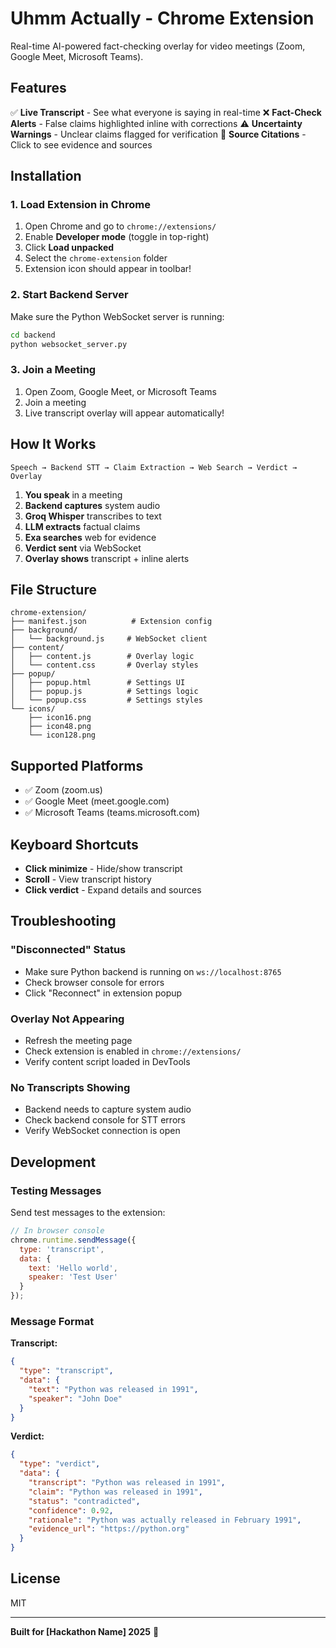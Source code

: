 # Uhmm Actually - Chrome Extension

Real-time AI-powered fact-checking overlay for video meetings (Zoom, Google Meet, Microsoft Teams).

## Features

✅ **Live Transcript** - See what everyone is saying in real-time
❌ **Fact-Check Alerts** - False claims highlighted inline with corrections
⚠️ **Uncertainty Warnings** - Unclear claims flagged for verification
🔗 **Source Citations** - Click to see evidence and sources

## Installation

### 1. Load Extension in Chrome

1. Open Chrome and go to `chrome://extensions/`
2. Enable **Developer mode** (toggle in top-right)
3. Click **Load unpacked**
4. Select the `chrome-extension` folder
5. Extension icon should appear in toolbar!

### 2. Start Backend Server

Make sure the Python WebSocket server is running:

```bash
cd backend
python websocket_server.py
```

### 3. Join a Meeting

1. Open Zoom, Google Meet, or Microsoft Teams
2. Join a meeting
3. Live transcript overlay will appear automatically!

## How It Works

```
Speech → Backend STT → Claim Extraction → Web Search → Verdict → Overlay
```

1. **You speak** in a meeting
2. **Backend captures** system audio
3. **Groq Whisper** transcribes to text
4. **LLM extracts** factual claims
5. **Exa searches** web for evidence
6. **Verdict sent** via WebSocket
7. **Overlay shows** transcript + inline alerts

## File Structure

```
chrome-extension/
├── manifest.json          # Extension config
├── background/
│   └── background.js     # WebSocket client
├── content/
│   ├── content.js        # Overlay logic
│   └── content.css       # Overlay styles
├── popup/
│   ├── popup.html        # Settings UI
│   ├── popup.js          # Settings logic
│   └── popup.css         # Settings styles
└── icons/
    ├── icon16.png
    ├── icon48.png
    └── icon128.png
```

## Supported Platforms

- ✅ Zoom (zoom.us)
- ✅ Google Meet (meet.google.com)
- ✅ Microsoft Teams (teams.microsoft.com)

## Keyboard Shortcuts

- **Click minimize** - Hide/show transcript
- **Scroll** - View transcript history
- **Click verdict** - Expand details and sources

## Troubleshooting

### "Disconnected" Status

- Make sure Python backend is running on `ws://localhost:8765`
- Check browser console for errors
- Click "Reconnect" in extension popup

### Overlay Not Appearing

- Refresh the meeting page
- Check extension is enabled in `chrome://extensions/`
- Verify content script loaded in DevTools

### No Transcripts Showing

- Backend needs to capture system audio
- Check backend console for STT errors
- Verify WebSocket connection is open

## Development

### Testing Messages

Send test messages to the extension:

```javascript
// In browser console
chrome.runtime.sendMessage({
  type: 'transcript',
  data: {
    text: 'Hello world',
    speaker: 'Test User'
  }
});
```

### Message Format

**Transcript:**
```json
{
  "type": "transcript",
  "data": {
    "text": "Python was released in 1991",
    "speaker": "John Doe"
  }
}
```

**Verdict:**
```json
{
  "type": "verdict",
  "data": {
    "transcript": "Python was released in 1991",
    "claim": "Python was released in 1991",
    "status": "contradicted",
    "confidence": 0.92,
    "rationale": "Python was actually released in February 1991",
    "evidence_url": "https://python.org"
  }
}
```

## License

MIT

---

**Built for [Hackathon Name] 2025** 🚀
